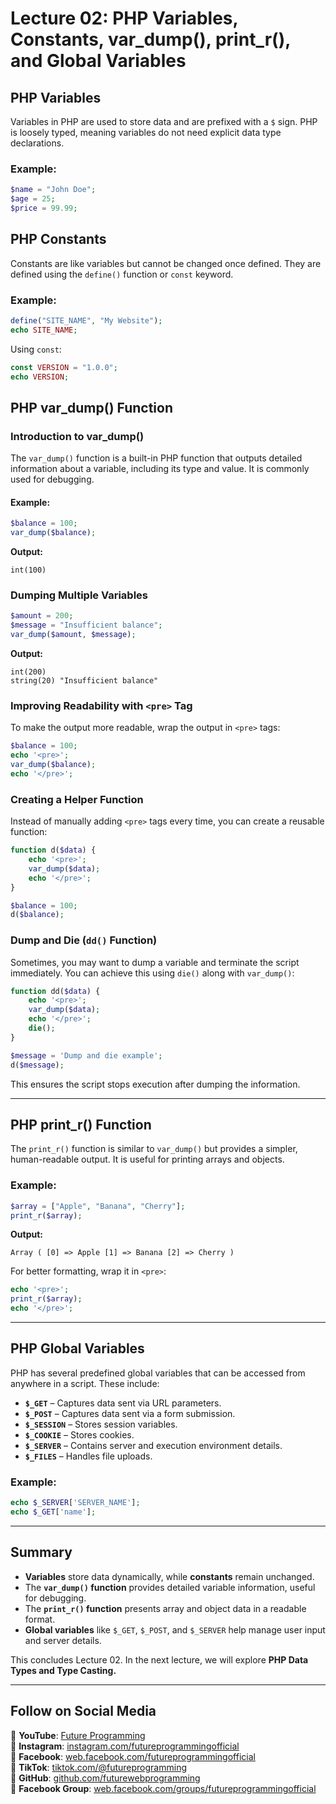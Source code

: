 # Lecture 02: PHP Variables, Constants, var_dump(), print_r(), and Global Variables

## PHP Variables
Variables in PHP are used to store data and are prefixed with a `$` sign. PHP is loosely typed, meaning variables do not need explicit data type declarations.

### Example:
```php
$name = "John Doe";
$age = 25;
$price = 99.99;
```

## PHP Constants
Constants are like variables but cannot be changed once defined. They are defined using the `define()` function or `const` keyword.

### Example:
```php
define("SITE_NAME", "My Website");
echo SITE_NAME;
```

Using `const`:
```php
const VERSION = "1.0.0";
echo VERSION;
```

## PHP var_dump() Function

### Introduction to var_dump()
The `var_dump()` function is a built-in PHP function that outputs detailed information about a variable, including its type and value. It is commonly used for debugging.

#### Example:
```php
$balance = 100;
var_dump($balance);
```
**Output:**
```
int(100)
```

### Dumping Multiple Variables
```php
$amount = 200;
$message = "Insufficient balance";
var_dump($amount, $message);
```
**Output:**
```
int(200)
string(20) "Insufficient balance"
```

### Improving Readability with `<pre>` Tag
To make the output more readable, wrap the output in `<pre>` tags:
```php
$balance = 100;
echo '<pre>';
var_dump($balance);
echo '</pre>';
```

### Creating a Helper Function
Instead of manually adding `<pre>` tags every time, you can create a reusable function:
```php
function d($data) {
    echo '<pre>';
    var_dump($data);
    echo '</pre>';
}

$balance = 100;
d($balance);
```

### Dump and Die (`dd()` Function)
Sometimes, you may want to dump a variable and terminate the script immediately. You can achieve this using `die()` along with `var_dump()`:
```php
function dd($data) {
    echo '<pre>';
    var_dump($data);
    echo '</pre>';
    die();
}

$message = 'Dump and die example';
d($message);
```
This ensures the script stops execution after dumping the information.

---

## PHP print_r() Function
The `print_r()` function is similar to `var_dump()` but provides a simpler, human-readable output. It is useful for printing arrays and objects.

### Example:
```php
$array = ["Apple", "Banana", "Cherry"];
print_r($array);
```
**Output:**
```
Array ( [0] => Apple [1] => Banana [2] => Cherry )
```

For better formatting, wrap it in `<pre>`:
```php
echo '<pre>';
print_r($array);
echo '</pre>';
```

---

## PHP Global Variables
PHP has several predefined global variables that can be accessed from anywhere in a script. These include:

- **`$_GET`** – Captures data sent via URL parameters.
- **`$_POST`** – Captures data sent via a form submission.
- **`$_SESSION`** – Stores session variables.
- **`$_COOKIE`** – Stores cookies.
- **`$_SERVER`** – Contains server and execution environment details.
- **`$_FILES`** – Handles file uploads.

### Example:
```php
echo $_SERVER['SERVER_NAME'];
echo $_GET['name'];
```

---

## Summary
- **Variables** store data dynamically, while **constants** remain unchanged.
- The **`var_dump()` function** provides detailed variable information, useful for debugging.
- The **`print_r()` function** presents array and object data in a readable format.
- **Global variables** like `$_GET`, `$_POST`, and `$_SERVER` help manage user input and server details.

This concludes Lecture 02. In the next lecture, we will explore **PHP Data Types and Type Casting.**


---

## Follow on Social Media
📌 **YouTube**: [Future Programming](https://www.youtube.com/@futureprogramming)  
📌 **Instagram**: [instagram.com/futureprogrammingofficial](https://instagram.com/futureprogrammingofficial)  
📌 **Facebook**: [web.facebook.com/futureprogrammingofficial](https://web.facebook.com/futureprogrammingofficial)  
📌 **TikTok**: [tiktok.com/@futureprogramming](https://tiktok.com/@futureprogramming)  
📌 **GitHub**: [github.com/futurewebprogramming](https://github.com/futurewebprogramming)  
📌 **Facebook Group**: [web.facebook.com/groups/futureprogrammingofficial](https://web.facebook.com/groups/futureprogrammingofficial)

